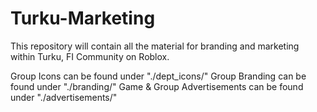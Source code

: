 # Turku-Marketing

This repository will contain all the material for branding and marketing within Turku, FI Community on Roblox.

Group Icons can be found under "./dept_icons/"
Group Branding can be found under "./branding/"
Game & Group Advertisements can be found under "./advertisements/"
